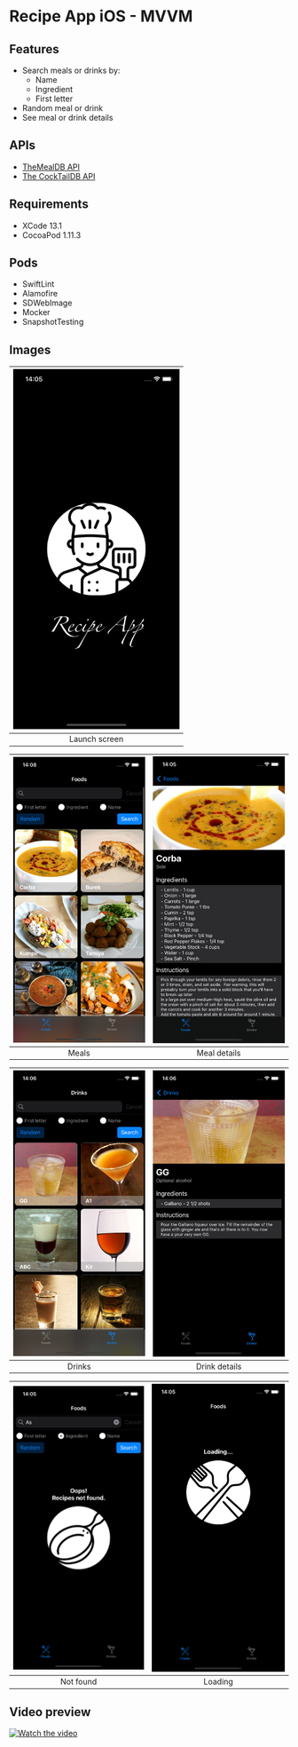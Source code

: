 # Recipe App iOS - MVVM

## Features
- Search meals or drinks by:
  - Name
  - Ingredient
  - First letter
- Random meal or drink
- See meal or drink details

## APIs
- [TheMealDB API](https://www.themealdb.com/)
- [The CockTailDB API](https://www.thecocktaildb.com/api.php)
## Requirements 
 - XCode 13.1
 - CocoaPod 1.11.3

## Pods
- SwiftLint
- Alamofire
- SDWebImage
- Mocker
- SnapshotTesting

## Images

|<img src="./Public/launch-screen.png" width="300"> |
|:---:|
| Launch screen |

|<img src="./Public/meals-main.png" width="300">| <img src="./Public/meal-detail.png" width="300"> |
|:---:| :---:|
| Meals | Meal details|

|<img src="./Public/drinks-main.png" width="300">| <img src="./Public/drink-detail.png" width="300"> |
|:---:| :---:|
| Drinks | Drink details|

|<img src="./Public/not-found.png" width="300">| <img src="./Public/loading.png" width="300"> |
|:---:| :---:|
| Not found | Loading|

## Video preview
[![Watch the video](https://img.youtube.com/vi/XF0ukSnF1y4/hqdefault.jpg)](https://youtu.be/XF0ukSnF1y4)
